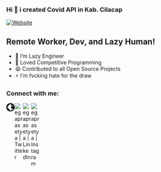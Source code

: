 ### Hi 👋 i created Covid API in Kab. Cilacap

[![Website](https://img.shields.io/website?label=CovidCilacap&style=for-the-badge&url=https%3A%2F%2Fcodestackr.com)](https://egaprsty.vercel.app/api/covidCilacap)



## Remote Worker, Dev, and Lazy Human! 

- 🔭 I’m Lazy Engineer
- 🌱 Loved Competitive Programming
- 😄 Contributed to all Open Source Projects
- ⚡ I'm fvcking hate for the draw

### Connect with me:

[<img align="left" alt="hshit" width="22px" src="https://raw.githubusercontent.com/iconic/open-iconic/master/svg/globe.svg" />](https://egaprsty.vercel.app)
[<img align="left" alt="egaprasetya | Twitter" width="22px" src="https://cdn.jsdelivr.net/npm/simple-icons@v3/icons/twitter.svg" />](https://twitter.com/egadevs)
[<img align="left" alt="egaprasetya | LinkedIn" width="22px" src="https://cdn.jsdelivr.net/npm/simple-icons@v3/icons/facebook.svg" />](https://facebook.com/rhfamili7)
[<img align="left" alt="egaprasetya | Instagram" width="22px" src="https://cdn.jsdelivr.net/npm/simple-icons@v3/icons/instagram.svg" />](https://instagram.com/egaprstyaaa)



